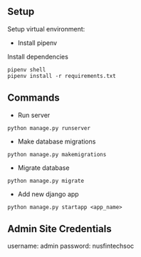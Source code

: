 ## Setup

Setup virtual environment:
- Install pipenv

Install dependencies
```
pipenv shell
pipenv install -r requirements.txt
```

## Commands
- Run server
```
python manage.py runserver
```

- Make database migrations
```
python manage.py makemigrations
```

- Migrate database
```
python manage.py migrate
```

- Add new django app
```
python manage.py startapp <app_name>
```

## Admin Site Credentials
username: admin
password: nusfintechsoc
